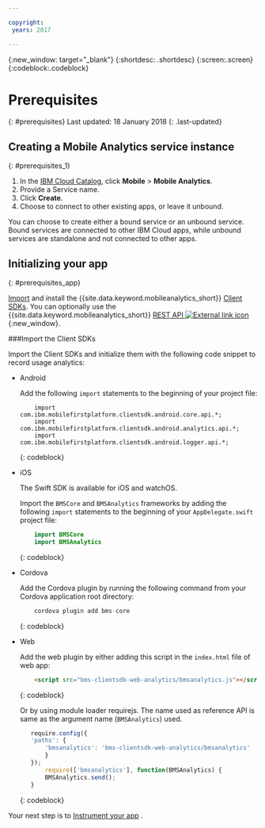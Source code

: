 ```yaml
---

copyright:
 years: 2017

---
```


{:new_window: target="_blank"}
{:shortdesc: .shortdesc}
{:screen:.screen}
{:codeblock:.codeblock}

# Prerequisites
{: #prerequisites}
Last updated: 18 January 2018
{: .last-updated}


## Creating a Mobile Analytics service instance
{: #prerequisites_1}

1. In the [IBM Cloud Catalog](https://console.ng.bluemix.net/catalog/), click **Mobile** > **Mobile Analytics**.
2. Provide a Service name.
3. Click **Create**.
4. Choose to connect to other existing apps, or leave it unbound.


You can choose to create either a bound service or an unbound service. Bound services are connected to other IBM Cloud apps, while unbound services are standalone and not connected to other apps. 

## Initializing your app
{: #prerequisites_app}

[Import](/docs/services/mobileanalytics/available-client-sdk.html) and install the {{site.data.keyword.mobileanalytics_short}} [Client SDKs](/docs/services/mobileanalytics/install-client-sdk.html). You can optionally use the {{site.data.keyword.mobileanalytics_short}} [REST API ![External link icon](../../icons/launch-glyph.svg "External link icon")](https://mobile-analytics-dashboard.{DomainName}/analytics-service/){:new_window}.


###Import the Client SDKs

Import the Client SDKs and initialize them with the following code snippet to record usage analytics:

- Android
	
    Add the following `import` statements to the beginning of your project file:
		
	```
		import com.ibm.mobilefirstplatform.clientsdk.android.core.api.*;
		import com.ibm.mobilefirstplatform.clientsdk.android.analytics.api.*;
		import com.ibm.mobilefirstplatform.clientsdk.android.logger.api.*;
	```
    {: codeblock}

- iOS

    The Swift SDK is available for iOS and watchOS.
		
    Import the `BMSCore` and `BMSAnalytics` frameworks by adding the following `import` statements to the beginning of your `AppDelegate.swift` project file:
	
	```Swift
		import BMSCore
		import BMSAnalytics
	```
    {: codeblock}
   
- Cordova
			
    Add the Cordova plugin by running the following command from your Cordova application root directory:
	
	```Javascript
		cordova plugin add bms-core
	```
    {: codeblock}
   
- Web
	
    Add the web plugin by either adding this script in the `index.html` file of web app:
	
	```Html
		<script src="bms-clientsdk-web-analytics/bmsanalytics.js"></script>
	```
    {: codeblock}

    Or by using module loader requirejs. The name used as reference API is same as the argument name (`BMSAnalytics`) used. 
	
	 ```Javascript
	 	require.config({
	    'paths': {
	        'bmsanalytics': 'bms-clientsdk-web-analytics/bmsanalytics'
	    	}
		});
			require(['bmsanalytics'], function(BMSAnalytics) {
		    BMSAnalytics.send();
		}
	```
    {: codeblock}
		
		
Your next step is to [Instrument your app](app-instrument.html) .


